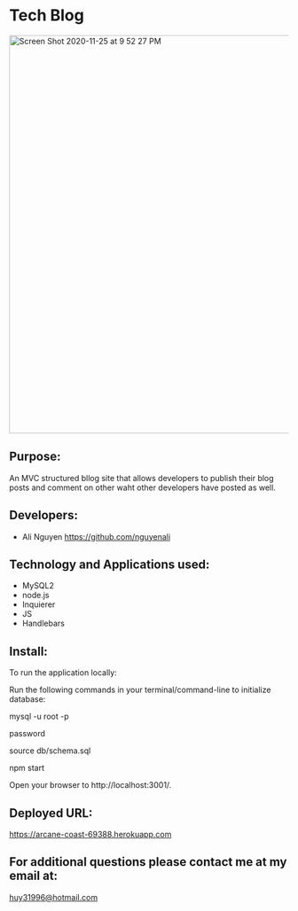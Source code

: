 # Tech Blog 
<img width="719" alt="Screen Shot 2020-11-25 at 9 52 27 PM" src="https://user-images.githubusercontent.com/67357469/100313058-a79b2900-2f68-11eb-965a-5b74b435c092.png">


## Purpose:

An MVC structured bllog site that allows developers to publish their blog posts and comment on other waht other developers have posted as well.

## Developers:
* Ali Nguyen    https://github.com/nguyenali

## Technology and Applications used:
* MySQL2
* node.js
* Inquierer
* JS
* Handlebars



## Install:

To run the application locally:

Run the following commands in your terminal/command-line to initialize database:

mysql -u root -p

password

source db/schema.sql

npm start

Open your browser to http://localhost:3001/.


## Deployed URL:

https://arcane-coast-69388.herokuapp.com


## For additional questions please contact me at my email at:

huy31996@hotmail.com
